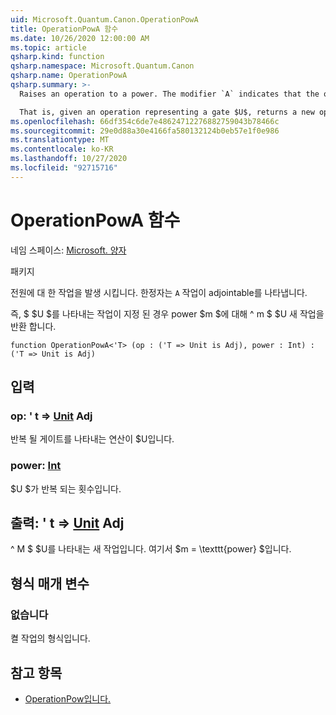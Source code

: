 ```yaml
---
uid: Microsoft.Quantum.Canon.OperationPowA
title: OperationPowA 함수
ms.date: 10/26/2020 12:00:00 AM
ms.topic: article
qsharp.kind: function
qsharp.namespace: Microsoft.Quantum.Canon
qsharp.name: OperationPowA
qsharp.summary: >-
  Raises an operation to a power. The modifier `A` indicates that the operation is adjointable.

  That is, given an operation representing a gate $U$, returns a new operation $U^m$ for a power $m$.
ms.openlocfilehash: 66df354c6de7e48624712276882759043b78466c
ms.sourcegitcommit: 29e0d88a30e4166fa580132124b0eb57e1f0e986
ms.translationtype: MT
ms.contentlocale: ko-KR
ms.lasthandoff: 10/27/2020
ms.locfileid: "92715716"
---
```

# <a name="operationpowa-function"></a>OperationPowA 함수

네임 스페이스: [Microsoft. 양자](xref:Microsoft.Quantum.Canon)

패키지 [](https://nuget.org/packages/)


전원에 대 한 작업을 발생 시킵니다.
한정자는 `A` 작업이 adjointable를 나타냅니다.

즉, $ $U $를 나타내는 작업이 지정 된 경우 power $m $에 대해 ^ m $ $U 새 작업을 반환 합니다.

```qsharp
function OperationPowA<'T> (op : ('T => Unit is Adj), power : Int) : ('T => Unit is Adj)
```


## <a name="input"></a>입력

### <a name="op--t--unit-adj"></a>op: ' t => [Unit](xref:microsoft.quantum.lang-ref.unit) Adj

반복 될 게이트를 나타내는 연산이 $U입니다.


### <a name="power--int"></a>power: [Int](xref:microsoft.quantum.lang-ref.int)

$U $가 반복 되는 횟수입니다.



## <a name="output--t--unit-adj"></a>출력: ' t => [Unit](xref:microsoft.quantum.lang-ref.unit) Adj

^ M $ $U를 나타내는 새 작업입니다. 여기서 $m = \texttt{power} $입니다.

## <a name="type-parameters"></a>형식 매개 변수

### <a name="t"></a>없습니다

켤 작업의 형식입니다.

## <a name="see-also"></a>참고 항목

- [OperationPow입니다.](xref:Microsoft.Quantum.Canon.OperationPow)